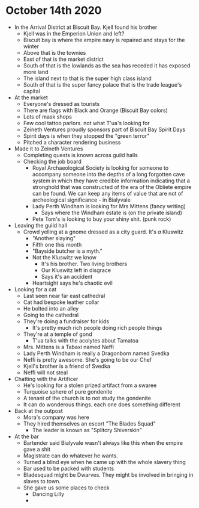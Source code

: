 # October 14th 2020
- In the Arrival District at Biscuit Bay. Kjell found his brother
	- Kjell was in the Emperion Union and left?
	- Biscuit bay is where the empire navy is repaired and stays for the winter
	- Above that is the townies
	- East of that is the market district
	- South of that is the lowlands as the sea has receded it has exposed more land
	- The island next to that is the super high class island
	- South of that is the super fancy palace that is the trade league's capital 
- At the market
	- Everyone's dressed as tourists
	- There are flags with Black and Orange (Biscuit Bay colors) 
	- Lots of mask shops
	- Few cool tattoo parlors. not what T'ua's looking for
	- Zeineth Ventures proudly sponsors part of Biscuit Bay Spirit Days
	- Spirit days is when they stopped the "green terror"
	- Pitched a character rendering business 
- Made it to Zeineth Ventures
	- Completing quests is known across guild halls 
	- Checking the job board
		- Royal Archaeological Society is looking for someone to accompany someone into the depths of a long forgotten cave system in which they have credible information indicating that a stronghold that was constructed of the era of the Obliete empire can be found. We can keep any items of value that are not of archeological significance - in Bialyvale
		- Lady Perth Windham is looking for Mrs Mittens (fancy writing)
			- Says where the Windham estate is (on the private island)
		- Pete Tom's is looking to buy your shiny shit. (punk rock)
- Leaving the guild hall
	- Crowd yelling at a gnome dressed as a city guard. It's _a_ Kluswitz  
		- "Another slaying" 
		- Fifth one this month 
		- "Bayside butcher is a myth."
		- Not the Kluswitz we know 
			 - It's his brother. Two living brothers
			 - Our Kluswitz left in disgrace 
			 - Says it's an accident 
		- Heartsight says he's chaotic evil
- Looking for a cat
	- Last seen near far east cathedral 
	- Cat had bespoke leather collar 
	- He bolted into an alley 
	- Going to the cathedral 
	- They're doing a fundraiser for kids
		- It's pretty much rich people doing rich people things
	- They're at a temple of gond
		- T'ua talks with the acolytes about Tamatoa
	- Mrs. Mittens is a Tabaxi named Neffi 
	- Lady Perth Windham is really a Dragonborn named Svedka
	- Neffi is pretty awesome. She's going to be our Chef
	- Kjell's brother is a friend of Svedka
	- Neffi will not steal 
- Chatting with the Artificer 
	- He's looking for a stolen prized artifact from a swaree 
	- Turquoise sphere of pure gondenite 
	- A tenant of the church is to not study the gondenite 
	- It can do wonderous things. each one does something different
- Back at the outpost 
	- Mora's company was here
	- They hired themselves an escort "The Blades Squad"
		- The leader is known as "Splitcry Shiverskin"  
- At the bar
	- Bartender said Bialyvale wasn't always like this when the empire gave a shit
	- Magistrate can do whatever he wants. 
	- Turned a blind eye when he came up with the whole slavery thing 
	- Bar used to be packed with students 
	- Bladesquad might be Dwarves. They might be involved in bringing in slaves to town. 
	- She gave us some places to check 
		- Dancing Lilly 
		- 